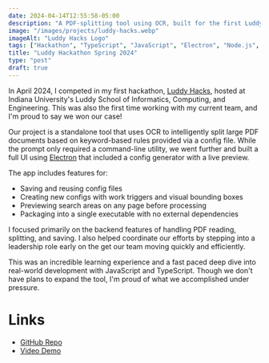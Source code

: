 ```yaml
---
date: 2024-04-14T12:55:58-05:00
description: "A PDF-splitting tool using OCR, built for the first Luddy Hacks hackathon"
image: "/images/projects/luddy-hacks.webp" 
imageAlt: "Luddy Hacks Logo"
tags: ["Hackathon", "TypeScript", "JavaScript", "Electron", "Node.js", "OCR"]
title: "Luddy Hackathon Spring 2024"
type: "post"
draft: true
---
```


In April 2024, I competed in my first hackathon, [Luddy Hacks](https://luddy.indiana.edu/student-life/hackathon.html), 
hosted at Indiana University's Luddy School of Informatics, Computing, and Engineering. This was also the first time
working with my current team, and I'm proud to say we won our case!

Our project is a standalone tool that uses OCR to intelligently split large PDF documents based on keyword-based rules 
provided via a config file. While the prompt only required a command-line utility, we went further and built a full UI
using [Electron](https://www.electronjs.org/) that included a config generator with a live preview.  

The app includes features for: 
- Saving and reusing config files
- Creating new configs with work triggers and visual bounding boxes
- Previewing search areas on any page before processing
- Packaging into a single executable with no external dependencies

I focused primarily on the backend features of handling PDF reading, splitting, and saving. I also helped coordinate our efforts by
stepping into a leadership role early on the get our team moving quickly and efficiently. 

This was an incredible learning experience and a fast paced deep dive into real-world development with JavaScript
and TypeScript. Though we don't have plans to expand the tool, I'm proud of what we accomplished under pressure.

# Links

- [GitHub Repo](https://github.com/ArchBTW-LuddyHackathonTeam/LuddyHackathonSP24/)
- [Video Demo](https://www.youtube.com/watch?v=0LMjHqMpo8E)
